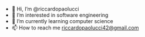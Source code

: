 - 👋 Hi, I’m @riccardopaolucci
- 👀 I’m interested in software engineering
- 🌱 I’m currently learning computer science
- 📫 How to reach me riccardopaolucci42@gmail.com

<!---
riccardopaolucci/riccardopaolucci is a ✨ special ✨ repository because its `README.md` (this file) appears on your GitHub profile.
You can click the Preview link to take a look at your changes.
--->
